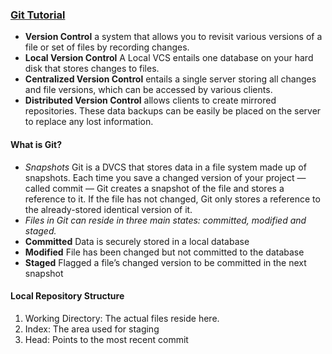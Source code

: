### [Git Tutorial](https://blog.udemy.com/git-tutorial-a-comprehensive-guide/)

- **Version Control** a system that allows you to revisit various versions of a file or set of files by recording changes.
- **Local Version Control** A Local VCS entails one database on your hard disk that stores changes to files.
- **Centralized Version Control** entails a single server storing all changes and file versions, which can be accessed by various clients.
- **Distributed Version Control** allows clients to create mirrored repositories. These data backups can be easily be placed on the server to replace any lost information.

#### What is Git?
- *Snapshots* Git is a DVCS that stores data in a file system made up of snapshots. Each time you save a changed version of your project — called commit — Git creates a snapshot of the file and stores a reference to it. If the file has not changed, Git only stores a reference to the already-stored identical version of it.
- *Files in Git can reside in three main states: committed, modified and staged.*
- **Committed** Data is securely stored in a local database
- **Modified** File has been changed but not committed to the database
- **Staged** Flagged a file’s changed version to be committed in the next snapshot

#### Local Repository Structure
1. Working Directory: The actual files reside here.
2. Index: The area used for staging
3. Head: Points to the most recent commit

